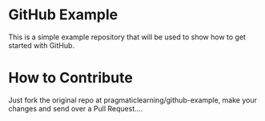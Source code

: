 GitHub Example
==============

This is a simple example repository that will be used to show how to get started with GitHub.

How to Contribute
=================

Just fork the original repo at pragmaticlearning/github-example, make your changes and send over a Pull Request....
